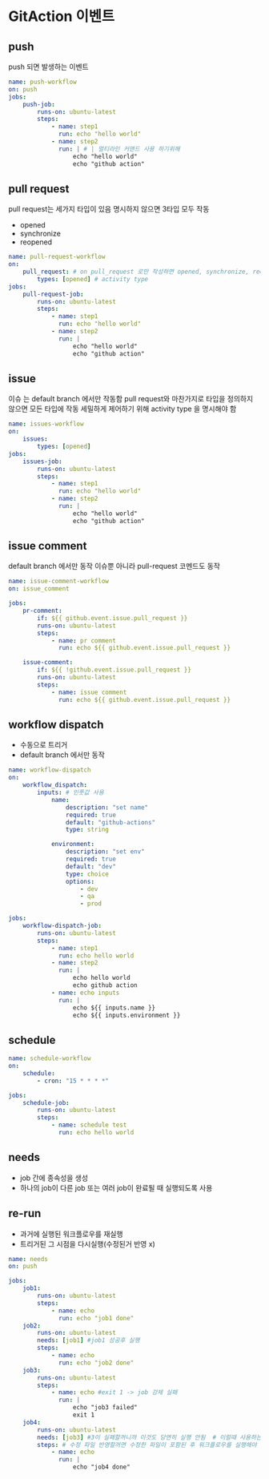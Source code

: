 # GitAction 이벤트

## push

push 되면 발생하는 이벤트

```yml
name: push-workflow
on: push
jobs:
    push-job:
        runs-on: ubuntu-latest
        steps:
            - name: step1
              run: echo "hello world"
            - name: step2
              run: | # | 멀티라인 커맨드 사용 하기위해
                  echo "hello world"
                  echo "github action"
```

## pull request

pull request는 세가지 타입이 있음 명시하지 않으면 3타입 모두 작동

-   opened
-   synchronize
-   reopened

```yml
name: pull-request-workflow
on:
    pull_request: # on pull_request 로만 작성하면 opened, synchronize, reopened
        types: [opened] # activity type
jobs:
    pull-request-job:
        runs-on: ubuntu-latest
        steps:
            - name: step1
              run: echo "hello world"
            - name: step2
              run: |
                  echo "hello world"
                  echo "github action"
```

## issue

이슈 는 default branch 에서만 작동함
pull request와 마찬가지로 타입을 정의하지 않으면 모든 타입에 작동
세밀하게 제어하기 위해 activity type 을 명시해야 함

```yaml
name: issues-workflow
on:
    issues:
        types: [opened]
jobs:
    issues-job:
        runs-on: ubuntu-latest
        steps:
            - name: step1
              run: echo "hello world"
            - name: step2
              run: |
                  echo "hello world"
                  echo "github action"
```

## issue comment

default branch 에서만 동작 이슈뿐 아니라 pull-request 코멘드도 동작

```yaml
name: issue-comment-workflow
on: issue_comment

jobs:
    pr-comment:
        if: ${{ github.event.issue.pull_request }}
        runs-on: ubuntu-latest
        steps:
            - name: pr comment
              run: echo ${{ github.event.issue.pull_request }}

    issue-comment:
        if: ${{ !github.event.issue.pull_request }}
        runs-on: ubuntu-latest
        steps:
            - name: issue comment
              run: echo ${{ github.event.issue.pull_request }}
```

## workflow dispatch

-   수동으로 트리거
-   default branch 에서만 동작

```yaml
name: workflow-dispatch
on:
    workflow_dispatch:
        inputs: # 인풋값 사용
            name:
                description: "set name"
                required: true
                default: "github-actions"
                type: string

            environment:
                description: "set env"
                required: true
                default: "dev"
                type: choice
                options:
                    - dev
                    - qa
                    - prod

jobs:
    workflow-dispatch-job:
        runs-on: ubuntu-latest
        steps:
            - name: step1
              run: echo hello world
            - name: step2
              run: |
                  echo hello world
                  echo github action
            - name: echo inputs
              run: |
                  echo ${{ inputs.name }}
                  echo ${{ inputs.environment }}
```

## schedule

```yml
name: schedule-workflow
on:
    schedule:
        - cron: "15 * * * *"

jobs:
    schedule-job:
        runs-on: ubuntu-latest
        steps:
            - name: schedule test
              run: echo hello world
```

## needs

-   job 간에 종속성을 생성
-   하나의 job이 다른 job 또는 여러 job이 완료될 때 실행되도록 사용

## re-run

-   과거에 실행된 워크플로우를 재실행
-   트리거된 그 시점을 다시실행(수정된거 반영 x)

```yml
name: needs
on: push

jobs:
    job1:
        runs-on: ubuntu-latest
        steps:
            - name: echo
              run: echo "job1 done"
    job2:
        runs-on: ubuntu-latest
        needs: [job1] #job1 성공후 실행
        steps:
            - name: echo
              run: echo "job2 done"
    job3:
        runs-on: ubuntu-latest
        steps:
            - name: echo #exit 1 -> job 강제 실패
              run: |
                  echo "job3 failed"
                  exit 1
    job4:
        runs-on: ubuntu-latest
        needs: [job3] #3이 실패할꺼니까 이것도 당연히 실행 안됨  # 이럴때 사용하는게 re-run 과거에 실행된 워크플로우를 재실행, 성공 실패 여부와 상관없이 재실행 가능, 트리거된 그 시점(수정 반영 x)을 재실행
        steps: # 수정 파일 반영할꺼면 수정한 파일이 포함된 후 워크플로우를 실행해야
            - name: echo
              run: |
                  echo "job4 done"
```
